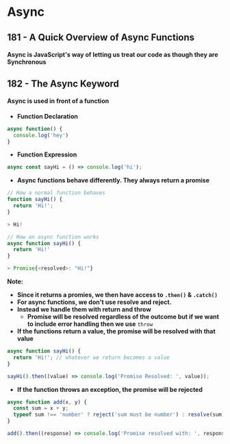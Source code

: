 # Async

## 181 - A Quick Overview of Async Functions

#### Async is JavaScript's way of letting us treat our code as though they are Synchronous

## 182 - The Async Keyword

#### Async is used in front of a function

* **Function Declaration**

```javascript
async function() {
  console.log('hey')
}
```

* **Function Expression**

```javascript
async const sayHi = () => console.log('hi');
```

* **Async functions behave differently. They always return a promise**

```javascript
// How a normal function behaves
function sayHi() {
  return 'Hi!';
}

> Hi!
```

```javascript
// How an async function works
async function sayHi() {
  return 'Hi!'
}

> Promise{<resolved>: "Hi!"}
```

**Note:**

* **Since it returns a promies, we then have access to `.then()` & `.catch()`**
* **For async functions, we don't use resolve and reject.**
* **Instead we handle them with return and throw**
  * **Promise will be resolved regardless of the outcome but if we want to include error handling then we use** `throw`
* **If the functions return a value, the promise will be resolved with that value**

```javascript
async function sayHi() {
  return 'Hi!'; // whatever we return becomes a value
}

sayHi().then((value) => console.log('Promise Resolved: ', value));
```

* **If the function throws an exception, the promise will be rejected**

```javascript
async function add(x, y) {
  const sum = x + y;
  typeof sum !== 'number' ? reject('sum must be number') : resolve(sum);
}

add().then((response) => console.log('Promise resolved with: ', response));
```

